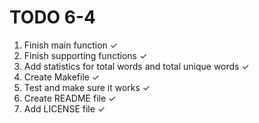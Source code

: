 # TODO 6-4

1. Finish main function ✓
2. Finish supporting functions ✓
3. Add statistics for total words and total unique words ✓
4. Create Makefile ✓
5. Test and make sure it works ✓
6. Create README file ✓
7. Add LICENSE file ✓
